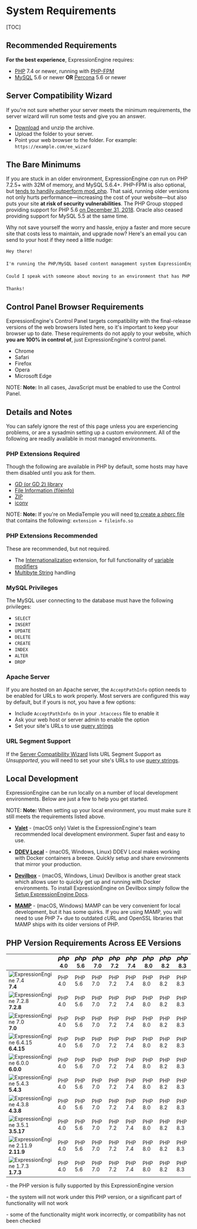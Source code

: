 <!--
    This source file is part of the open source project
    ExpressionEngine User Guide (https://github.com/ExpressionEngine/ExpressionEngine-User-Guide)

    @link      https://expressionengine.com/
    @copyright Copyright (c) 2003-2020, Packet Tide, LLC (https://packettide.com)
    @license   https://expressionengine.com/license Licensed under Apache License, Version 2.0
-->

# System Requirements

[TOC]

## Recommended Requirements

**For the best experience**, ExpressionEngine requires:

- [PHP](https://www.php.net/) 7.4 or newer, running with [PHP-FPM](https://php.net/manual/en/install.fpm.php)
- [MySQL](https://www.mysql.com/) 5.6 or newer **OR** [Percona](https://www.percona.com/software/mysql-database/percona-server) 5.6 or newer

## Server Compatibility Wizard

If you're not sure whether your server meets the minimum requirements, the server wizard will run some tests and give you an answer.

- [Download](https://github.com/ExpressionEngine/ExpressionEngine-Server-Wizard/archive/refs/heads/master.zip) and unzip the archive.
- Upload the folder to your server.
- Point your web browser to the folder. For example: `https://example.com/ee_wizard`

## The Bare Minimums

If you are stuck in an older environment, ExpressionEngine _can_ run on PHP 7.2.5+ with 32M of memory, and MySQL 5.6.4+. PHP-FPM is also optional, but [tends to handily outperform mod_php](https://www.cloudways.com/blog/php-fpm-on-cloud/). That said, running older versions not only hurts performance—increasing the cost of your website—but also puts your site **at risk of security vulnerabilities**. The PHP Group stopped providing support for PHP 5.6 [on December 31, 2018](https://php.net/supported-versions.php). Oracle also ceased providing support for MySQL 5.5 at the same time.

Why not save yourself the worry and hassle, enjoy a faster and more secure site that costs less to maintain, and upgrade now? Here's an email you can send to your host if they need a little nudge:

```md
Hey there!

I'm running the PHP/MySQL based content management system ExpressionEngine, and would like to make sure it's speedy, secure, and making the most efficient use of the resources available on my server.

Could I speak with someone about moving to an environment that has PHP 7+ and MySQL 5.6+? If they are available, I'd love to use PHP-FPM to implement PHP, and Percona as a drop-in replacement for MySQL, too.

Thanks!
```

## Control Panel Browser Requirements

ExpressionEngine's Control Panel targets compatibility with the final-release versions of the web browsers listed here, so it's important to keep your browser up to date. These requirements do not apply to your website, which **you are 100% in control of**, just ExpressionEngine's control panel.

- Chrome
- Safari
- Firefox
- Opera
- Microsoft Edge

NOTE: **Note:** In all cases, JavaScript must be enabled to use the Control Panel.

## Details and Notes

You can safely ignore the rest of this page unless you are experiencing problems, or are a sysadmin setting up a custom environment. All of the following are readily available in most managed environments.

### PHP Extensions Required

Though the following are available in PHP by default, some hosts may have them disabled until you ask for them.

- [GD (or GD 2) library](https://www.php.net/manual/en/ref.image.php)
- [File Information (fileinfo)](https://php.net/manual/en/book.fileinfo.php)
- [ZIP](https://www.php.net/manual/en/book.zip.php)
- [iconv](https://www.php.net/manual/en/book.iconv.php)


NOTE: **Note:** If you're on MediaTemple you will need [to create a phprc file](https://help.dreamhost.com/hc/en-us/articles/214894037-How-do-I-create-a-phprc-file-via-FTP-) that contains the following: `extension = fileinfo.so`

### PHP Extensions Recommended

These are recommended, but not required.

- The [Internationalization](https://php.net/manual/en/book.intl.php) extension, for full functionality of [variable modifiers](templates/variable-modifiers.md)
- [Multibyte String](https://php.net/manual/en/mbstring.installation.php) handling

### MySQL Privileges

The MySQL user connecting to the database must have the following privileges:

- `SELECT`
- `INSERT`
- `UPDATE`
- `DELETE`
- `CREATE`
- `INDEX`
- `ALTER`
- `DROP`

### Apache Server

If you are hosted on an Apache server, the `AcceptPathInfo` option needs to be enabled for URLs to work properly. Most servers are configured this way by default, but if yours is not, you have a few options:

- Include `AcceptPathInfo On` in your `.htaccess` file to enable it
- Ask your web host or server admin to enable the option
- Set your site's URLs to use [query strings](general/url-structure.md#query-strings)

### URL Segment Support

If the [Server Compatibility Wizard](#server-compatibility-wizard) lists URL Segment Support as _Unsupported_, you will need to set your site's URLs to use [query strings](general/url-structure.md#query-strings).

## Local Development

ExpressionEngine can be run locally on a number of local development environments. Below are just a few to help you get started.

NOTE: **Note:** When setting up your local environment, you must make sure it still meets the requirements listed above.

- **[Valet](https://laravel.com/docs/8.x/valet)** - (macOS only) Valet is the ExpressionEngine's team recommended local development environment. Super fast and easy to use.

- **[DDEV Local](https://www.ddev.com/ddev-local/)** - (macOS, Windows, Linux) DDEV Local makes working with Docker containers a breeze. Quickly setup and share environments that mirror your production.

- **[Devilbox](http://devilbox.org/)** - (macOS, Windows, Linux) Devilbox is another great stack which allows user to quickly get up and running with Docker environments. To install ExpressionEngine on Devilbox simply follow the [Setup ExpressionEngine Docs](https://devilbox.readthedocs.io/en/latest/examples/setup-expressionengine.html).

- **[MAMP](https://www.mamp.info/en/)** - (macOS, Windows) MAMP can be very convenient for local development, but it has some quirks. If you are using MAMP, you will need to use PHP 7+ due to outdated cURL and OpenSSL libraries that MAMP ships with its older versions of PHP.

## PHP Version Requirements Across EE Versions


<div class="ee-version-compatiblity">
    <div class="table-wrapper">
        <table>
            <thead>
                <tr>
                    <th><strong></strong></th>
                    <th><img src="../_images/php-logo.svg" class="php-logo"><strong>4.0</strong></th>
                    <th><img src="../_images/php-logo.svg" class="php-logo"><strong>5.6</strong></th>
                    <th><img src="../_images/php-logo.svg" class="php-logo"><strong>7.0</strong></th>
                    <th><img src="../_images/php-logo.svg" class="php-logo"><strong>7.2</strong></th>
                    <th><img src="../_images/php-logo.svg" class="php-logo"><strong>7.4</strong></th>
                    <th><img src="../_images/php-logo.svg" class="php-logo"><strong>8.0</strong></th>
                    <th><img src="../_images/php-logo.svg" class="php-logo"><strong>8.2</strong></th>
                    <th><img src="../_images/php-logo.svg" class="php-logo"><strong>8.3</strong></th>
                </tr>
            </thead>
            <tbody>
                <tr>
                    <td class="ee-version">
                        <span>
                            <img src="../_assets/images/ee-logo-black.svg" alt="ExpressionEngine 7.4"><strong>7.4</strong>
                        </span>
                    </td>
                    <td class="ee-fail"><span>PHP 4.0</span></td>
                    <td class="ee-fail"><span>PHP 5.6</span></td>
                    <td class="ee-maybe"><span>PHP 7.0</span></td>
                    <td class="ee-maybe"><span>PHP 7.2</span></td>
                    <td class="ee-works"><span>PHP 7.4</span></td>
                    <td class="ee-works"><span>PHP 8.0</span></td>
                    <td class="ee-works"><span>PHP 8.2</span></td>
                    <td class="ee-works"><span>PHP 8.3</span></td>
                </tr>
                <tr>
                    <td class="ee-version">
                        <span>
                            <img src="../_assets/images/ee-logo-black.svg" alt="ExpressionEngine 7.2.8">
                            <strong>7.2.8</strong>
                        </span>
                    </td>
                    <td class="ee-fail"><span>PHP 4.0</span></td>
                    <td class="ee-fail"><span>PHP 5.6</span></td>
                    <td class="ee-maybe"><span>PHP 7.0</span></td>
                    <td class="ee-maybe"><span>PHP 7.2</span></td>
                    <td class="ee-works"><span>PHP 7.4</span></td>
                    <td class="ee-works"><span>PHP 8.0</span></td>
                    <td class="ee-works"><span>PHP 8.2</span></td>
                    <td class="ee-maybe"><span>PHP 8.3</span></td>
                </tr>
                <tr>
                    <td class="ee-version">
                        <span>
                            <img src="../_assets/images/ee-logo-black.svg" alt="ExpressionEngine 7.0">
                            <strong>7.0</strong>
                        </span>
                    </td>
                    <td class="ee-fail"><span>PHP 4.0</span></td>
                    <td class="ee-fail"><span>PHP 5.6</span></td>
                    <td class="ee-maybe"><span>PHP 7.0</span></td>
                    <td class="ee-works"><span>PHP 7.2</span></td>
                    <td class="ee-works"><span>PHP 7.4</span></td>
                    <td class="ee-works"><span>PHP 8.0</span></td>
                    <td class="ee-fail"><span>PHP 8.2</span></td>
                    <td class="ee-fail"><span>PHP 8.3</span></td>
                </tr>
                <tr>
                    <td class="ee-version">
                        <span>
                            <img src="../_assets/images/ee-logo-black.svg" alt="ExpressionEngine 6.4.15">
                            <strong>6.4.15</strong>
                        </span>
                    </td>
                    <td class="ee-fail"><span>PHP 4.0</span></td>
                    <td class="ee-maybe"><span>PHP 5.6</span></td>
                    <td class="ee-works"><span>PHP 7.0</span></td>
                    <td class="ee-works"><span>PHP 7.2</span></td>
                    <td class="ee-works"><span>PHP 7.4</span></td>
                    <td class="ee-works"><span>PHP 8.0</span></td>
                    <td class="ee-works"><span>PHP 8.2</span></td>
                    <td class="ee-maybe"><span>PHP 8.3</span></td>
                </tr>
                <tr>
                    <td class="ee-version">
                        <span>
                            <img src="../_assets/images/ee-logo-black.svg" alt="ExpressionEngine 6.0.0">
                            <strong>6.0.0</strong>
                        </span>
                    </td>
                    <td class="ee-fail"><span>PHP 4.0</span></td>
                    <td class="ee-works"><span>PHP 5.6</span></td>
                    <td class="ee-works"><span>PHP 7.0</span></td>
                    <td class="ee-works"><span>PHP 7.2</span></td>
                    <td class="ee-works"><span>PHP 7.4</span></td>
                    <td class="ee-works"><span>PHP 8.0</span></td>
                    <td class="ee-fail"><span>PHP 8.2</span></td>
                    <td class="ee-fail"><span>PHP 8.3</span></td>
                </tr>
                <tr>
                    <td class="ee-version">
                        <span>
                            <img src="../_assets/images/ee-logo-black.svg" alt="ExpressionEngine 5.4.3">
                            <strong>5.4.3</strong>
                        </span>
                    </td>
                    <td class="ee-fail"><span>PHP 4.0</span></td>
                    <td class="ee-works"><span>PHP 5.6</span></td>
                    <td class="ee-works"><span>PHP 7.0</span></td>
                    <td class="ee-works"><span>PHP 7.2</span></td>
                    <td class="ee-works"><span>PHP 7.4</span></td>
                    <td class="ee-works"><span>PHP 8.0</span></td>
                    <td class="ee-fail"><span>PHP 8.2</span></td>
                    <td class="ee-fail"><span>PHP 8.3</span></td>
                </tr>
                <tr>
                    <td class="ee-version">
                        <span>
                            <img src="../_assets/images/ee-logo-black.svg" alt="ExpressionEngine 4.3.8">
                            <strong>4.3.8</strong>
                        </span>
                    </td>
                    <td class="ee-fail"><span>PHP 4.0</span></td>
                    <td class="ee-works"><span>PHP 5.6</span></td>
                    <td class="ee-works"><span>PHP 7.0</span></td>
                    <td class="ee-works"><span>PHP 7.2</span></td>
                    <td class="ee-maybe"><span>PHP 7.4</span></td>
                    <td class="ee-fail"><span>PHP 8.0</span></td>
                    <td class="ee-fail"><span>PHP 8.2</span></td>
                    <td class="ee-fail"><span>PHP 8.3</span></td>
                </tr>
                <tr>
                    <td class="ee-version">
                        <span>
                            <img src="../_assets/images/ee-logo-black.svg" alt="ExpressionEngine 3.5.1">
                            <strong>3.5.17</strong>
                        </span>
                    </td>
                    <td class="ee-fail"><span>PHP 4.0</span></td>
                    <td class="ee-works"><span>PHP 5.6</span></td>
                    <td class="ee-works"><span>PHP 7.0</span></td>
                    <td class="ee-maybe"><span>PHP 7.2</span></td>
                    <td class="ee-fail"><span>PHP 7.4</span></td>
                    <td class="ee-fail"><span>PHP 8.0</span></td>
                    <td class="ee-fail"><span>PHP 8.2</span></td>
                    <td class="ee-fail"><span>PHP 8.3</span></td>
                </tr>
                <tr>
                    <td class="ee-version">
                        <span>
                            <img src="../_assets/images/ee-logo-black.svg" alt="ExpressionEngine 2.11.9">
                            <strong>2.11.9</strong>
                        </span>
                    </td>
                    <td class="ee-fail"><span>PHP 4.0</span></td>
                    <td class="ee-works"><span>PHP 5.6</span></td>
                    <td class="ee-works"><span>PHP 7.0</span></td>
                    <td class="ee-maybe"><span>PHP 7.2</span></td>
                    <td class="ee-fail"><span>PHP 7.4</span></td>
                    <td class="ee-fail"><span>PHP 8.0</span></td>
                    <td class="ee-fail"><span>PHP 8.2</span></td>
                    <td class="ee-fail"><span>PHP 8.3</span></td>
                </tr>
                <tr>
                    <td class="ee-version">
                        <span>
                            <img src="../_assets/images/ee-logo-black.svg" alt="ExpressionEngine 1.7.3">
                            <strong>1.7.3</strong>
                        </span>
                    </td>
                    <td class="ee-works"><span>PHP 4.0</span></td>
                    <td class="ee-works"><span>PHP 5.6</span></td>
                    <td class="ee-fail"><span>PHP 7.0</span></td>
                    <td class="ee-fail"><span>PHP 7.2</span></td>
                    <td class="ee-fail"><span>PHP 7.4</span></td>
                    <td class="ee-fail"><span>PHP 8.0</span></td>
                    <td class="ee-fail"><span>PHP 8.2</span></td>
                    <td class="ee-fail"><span>PHP 8.3</span></td>
                </tr>
            </tbody>
        </table>
    </div>
</div>

<div class="ee-version-compatiblity-legend">

<span class="ee-works"></span> - the PHP version is fully supported by this ExpressionEngine version

<span class="ee-fail"></span> - the system will not work under this PHP version, or a significant part of functionality will not work

<span class="ee-maybe"></span> - some of the functionality might work incorrectly, or compatibility has not been checked

</div>
